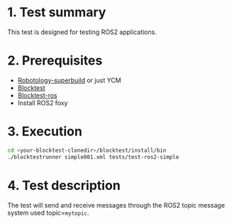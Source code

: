 # 1. Test summary
This test is designed for testing ROS2 applications.

# 2. Prerequisites
- [Robotology-superbuild](https://github.com/robotology/robotology-superbuild) or just YCM
- [Blocktest](https://github.com/robotology/blocktest)
- [Blocktest-ros](https://github.com/robotology/blocktest-ros-plugins)
- Install ROS2 foxy

# 3. Execution
```bash
cd <your-blocktest-clonedir>/blocktest/install/bin
./blocktestrunner simple001.xml tests/test-ros2-simple
```

# 4. Test description
The test will send and receive messages through the ROS2 topic message system used topic=`mytopic`. 
